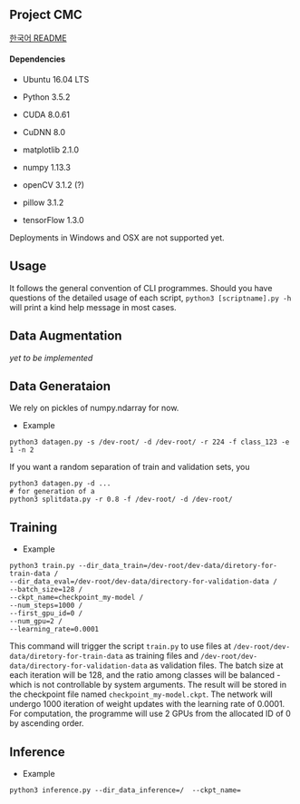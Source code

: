## Project CMC
[한국어 README](./README.ko.md)

#### Dependencies
* Ubuntu 16.04 LTS
* Python 3.5.2

* CUDA 8.0.61
* CuDNN 8.0

* matplotlib 2.1.0
* numpy 1.13.3
* openCV 3.1.2 (?)
* pillow 3.1.2
* tensorFlow 1.3.0

Deployments in Windows and OSX are not supported yet.

## Usage
It follows the general convention of CLI programmes. Should you have questions of the detailed usage of each script, `python3 [scriptname].py -h` will print a kind help message in most cases.

## Data Augmentation
*yet to be implemented*

## Data Generataion
We rely on pickles of numpy.ndarray for now. 

* Example
```
python3 datagen.py -s /dev-root/ -d /dev-root/ -r 224 -f class_123 -e 1 -n 2
```

If you want a random separation of train and validation sets, you 
```
python3 datagen.py -d ... 
# for generation of a 
python3 splitdata.py -r 0.8 -f /dev-root/ -d /dev-root/ 
```

## Training

* Example
```
python3 train.py --dir_data_train=/dev-root/dev-data/diretory-for-train-data /
--dir_data_eval=/dev-root/dev-data/directory-for-validation-data /
--batch_size=128 /
--ckpt_name=checkpoint_my-model /
--num_steps=1000 /
--first_gpu_id=0 /
--num_gpu=2 /
--learning_rate=0.0001
```
This command will trigger the script `train.py` to use files at `/dev-root/dev-data/diretory-for-train-data` as training files and `/dev-root/dev-data/directory-for-validation-data` as validation files. The batch size at each iteration will be 128, and the ratio among classes will be balanced - which is not controllable by system arguments. The result will be stored in the checkpoint file named `checkpoint_my-model.ckpt`. The network will undergo 1000 iteration of weight updates with the learning rate of 0.0001. For computation, the programme will use 2 GPUs from the allocated ID of 0 by ascending order. 

## Inference

* Example
```
python3 inference.py --dir_data_inference=/  --ckpt_name=
```

